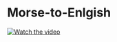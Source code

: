 # Morse-to-Enlgish
[![Watch the video](https://img.youtube.com/vi/XWYwBlGZHPg/maxresdefault.jpg)](https://www.youtube.com/watch?v=XWYwBlGZHPg)
